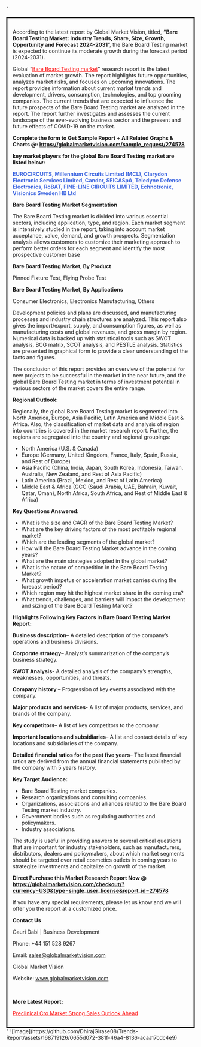 "<div style='border: 3px solid black; padding: 1em;'>

According to the latest report by Global Market Vision, titled, <strong>“Bare Board Testing Market: Industry Trends, Share, Size, Growth, Opportunity and Forecast 2024-2031</strong>“, the Bare Board Testing market is expected to continue its moderate growth during the forecast period (2024-2031).

Global “<a style='color: #ff0000;' href='https://globalmarketvision.com/reports/global-bare-board-testing-market/274578'>Bare Board Testing market</a>” research report is the latest evaluation of market growth. The report highlights future opportunities, analyzes market risks, and focuses on upcoming innovations. The report provides information about current market trends and development, drivers, consumption, technologies, and top grooming companies. The current trends that are expected to influence the future prospects of the Bare Board Testing market are analyzed in the report. The report further investigates and assesses the current landscape of the ever-evolving business sector and the present and future effects of COVID-19 on the market.

<strong>Complete the form to Get Sample Report + All Related Graphs &amp; Charts @: <a style='color: #ff0000;' href='https://globalmarketvision.com/sample_request/274578?utm_source=linkedinPulse&utm_medium=SN&utm_campaign=SN'><strong>https://globalmarketvision.com/sample_request/274578</strong></a></strong>

<strong>key market players for the global Bare Board Testing market are listed below:</strong>

<strong style='color: #4169e1;'>EUROCIRCUITS, Millennium Circuits Limited (MCL), Clarydon Electronic Services Limited, Candor, SEICASpA, Teledyne Defense Electronics, RoBAT, FINE-LINE CIRCUITS LIMITED, Echnotronix, Visionics Sweden HB Ltd</strong>

<strong>Bare Board Testing Market Segmentation</strong>

The Bare Board Testing market is divided into various essential sectors, including application, type, and region. Each market segment is intensively studied in the report, taking into account market acceptance, value, demand, and growth prospects. Segmentation analysis allows customers to customize their marketing approach to perform better orders for each segment and identify the most prospective customer base

<strong>Bare Board Testing Market, By Product</strong>

Pinned Fixture Test, Flying Probe Test

<strong>Bare Board Testing Market, By Applications</strong>

Consumer Electronics, Electronics Manufacturing, Others

Development policies and plans are discussed, and manufacturing processes and industry chain structures are analyzed. This report also gives the import/export, supply, and consumption figures, as well as manufacturing costs and global revenues, and gross margin by region. Numerical data is backed up with statistical tools such as SWOT analysis, BCG matrix, SCOT analysis, and PESTLE analysis. Statistics are presented in graphical form to provide a clear understanding of the facts and figures.

The conclusion of this report provides an overview of the potential for new projects to be successful in the market in the near future, and the global Bare Board Testing market in terms of investment potential in various sectors of the market covers the entire range.

<strong>Regional Outlook:</strong>

Regionally, the global Bare Board Testing market is segmented into North America, Europe, Asia Pacific, Latin America and Middle East &amp; Africa. Also, the classification of market data and analysis of region into countries is covered in the market research report. Further, the regions are segregated into the country and regional groupings:
<ul>
  <li>North America (U.S. &amp; Canada)</li>
  <li>Europe (Germany, United Kingdom, France, Italy, Spain, Russia, and Rest of Europe)</li>
  <li>Asia Pacific (China, India, Japan, South Korea, Indonesia, Taiwan, Australia, New Zealand, and Rest of Asia Pacific)</li>
  <li>Latin America (Brazil, Mexico, and Rest of Latin America)</li>
  <li>Middle East &amp; Africa (GCC (Saudi Arabia, UAE, Bahrain, Kuwait, Qatar, Oman), North Africa, South Africa, and Rest of Middle East &amp; Africa)</li>
</ul>
<strong>Key Questions Answered:</strong>
<ul>
  <li>What is the size and CAGR of the Bare Board Testing Market?</li>
  <li>What are the key driving factors of the most profitable regional market?</li>
  <li>Which are the leading segments of the global market?</li>
  <li>How will the Bare Board Testing Market advance in the coming years?</li>
  <li>What are the main strategies adopted in the global market?</li>
  <li>What is the nature of competition in the Bare Board Testing Market?</li>
  <li>What growth impetus or acceleration market carries during the forecast period?</li>
  <li>Which region may hit the highest market share in the coming era?</li>
  <li>What trends, challenges, and barriers will impact the development and sizing of the Bare Board Testing Market?</li>
</ul>
<strong>Highlights Following Key Factors in Bare Board Testing Market Report:</strong>

<strong>Business description</strong>– A detailed description of the company’s operations and business divisions.

<strong>Corporate strategy</strong>– Analyst’s summarization of the company’s business strategy.

<strong>SWOT Analysis</strong>- A detailed analysis of the company’s strengths, weaknesses, opportunities, and threats.

<strong>Company history</strong> – Progression of key events associated with the company.

<strong>Major products and services</strong>- A list of major products, services, and brands of the company.

<strong>Key competitors</strong>– A list of key competitors to the company.

<strong>Important locations and subsidiaries</strong>– A list and contact details of key locations and subsidiaries of the company.

<strong>Detailed financial ratios for the past five years</strong>– The latest financial ratios are derived from the annual financial statements published by the company with 5 years history.

<strong>Key Target Audience:</strong>
<ul>
  <li>Bare Board Testing market companies.</li>
  <li>Research organizations and consulting companies.</li>
  <li>Organizations, associations and alliances related to the Bare Board Testing market industry.</li>
  <li>Government bodies such as regulating authorities and policymakers.</li>
  <li>Industry associations.</li>
</ul>
The study is useful in providing answers to several critical questions that are important for industry stakeholders, such as manufacturers, distributors, dealers and policymakers, about which market segments should be targeted over retail cosmetics outlets in coming years to strategize investments and capitalize on growth of the market.

<strong>Direct Purchase this Market Research Report Now @ </strong><strong><a style='color: #ff0000;' href='https://globalmarketvision.com/checkout/?currency=USD&type=single_user_license&report_id=274578?utm_source=linkedinPulse&utm_medium=SN&utm_campaign=SN'><strong>https://globalmarketvision.com/checkout/?currency=USD&type=single_user_license&report_id=274578</strong></a></strong>

If you have any special requirements, please let us know and we will offer you the report at a customized price.
<p id='ember58' class='ember-view reader-content-blocks__paragraph'><strong>Contact Us</strong></p>
<p id='ember59' class='ember-view reader-content-blocks__paragraph'>Gauri Dabi | Business Development</p>
<p id='ember60' class='ember-view reader-content-blocks__paragraph'>Phone: +44 151 528 9267</p>
Email: <a href='mailto:sales@globalmarketvision.com'>sales@globalmarketvision.com</a>

Global Market Vision

Website: <a href='http://www.globalmarketvision.com'>www.globalmarketvision.com</a>

&nbsp;

<strong>More Latest Report:</strong>

<a style='color: #ff0000;' href='https://medium.com/@namratasonawane27/preclinical-cro-market-strong-sales-outlook-ahead-8d5226f0ca20'>Preclinical Cro Market Strong Sales Outlook Ahead</a>

</div>"
![image](https://github.com/DhirajGirase08/Trends-Report/assets/168719126/0655d072-381f-46a4-8136-acaa17cdc4e9)
